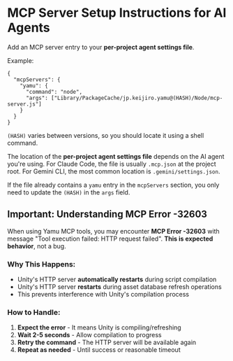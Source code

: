 # MCP Server Setup Instructions for AI Agents

Add an MCP server entry to your **per-project agent settings file**.

Example:

```
{
  "mcpServers": {
    "yamu": {
      "command": "node",
      "args": ["Library/PackageCache/jp.keijiro.yamu@(HASH)/Node/mcp-server.js"]
    }
  }
}
```

`(HASH)` varies between versions, so you should locate it using a shell command.

The location of the **per-project agent settings file** depends on the AI agent
you're using. For Claude Code, the file is usually `.mcp.json` at the project
root. For Gemini CLI, the most common location is `.gemini/settings.json`.

If the file already contains a `yamu` entry in the `mcpServers` section, you
only need to update the `(HASH)` in the `args` field.

## Important: Understanding MCP Error -32603

When using Yamu MCP tools, you may encounter **MCP Error -32603** with message "Tool execution failed: HTTP request failed". **This is expected behavior**, not a bug.

### Why This Happens:
- Unity's HTTP server **automatically restarts** during script compilation
- Unity's HTTP server **restarts** during asset database refresh operations
- This prevents interference with Unity's compilation process

### How to Handle:
1. **Expect the error** - It means Unity is compiling/refreshing
2. **Wait 2-5 seconds** - Allow compilation to progress
3. **Retry the command** - The HTTP server will be available again
4. **Repeat as needed** - Until success or reasonable timeout


